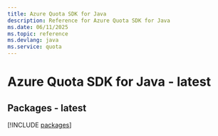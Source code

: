 ```yaml
---
title: Azure Quota SDK for Java
description: Reference for Azure Quota SDK for Java
ms.date: 06/11/2025
ms.topic: reference
ms.devlang: java
ms.service: quota
---
```

# Azure Quota SDK for Java - latest
## Packages - latest
[!INCLUDE [packages](quota-index.md)]